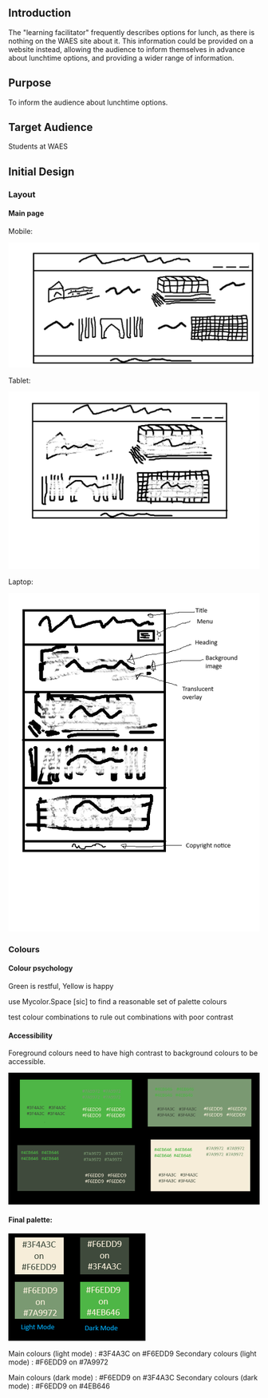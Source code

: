 ## Introduction 

The "learning facilitator" frequently describes options for lunch, as there is nothing on the WAES site about it. This information could be provided on a website instead, allowing the audience to inform themselves in advance about lunchtime options, and providing a wider range of information.

## Purpose

To inform the audience about lunchtime options.

## Target Audience

Students at WAES

## Initial Design

### Layout

#### Main page

Mobile:

![Mobile](notes/design-main-laptop.png)

Tablet:

![Tablet](notes/design-main-tablet.png)

Laptop:

![Laptop](notes/design-main-mobile.png)

### Colours

#### Colour psychology

Green is restful, Yellow is happy

use Mycolor.Space [sic] to find a reasonable set of palette colours

test colour combinations to rule out combinations with poor contrast

#### Accessibility

Foreground colours need to have high contrast to background colours to be accessible.

![The palette](notes/palette-checking-contrast.png)

#### Final palette:

![The palette](notes/palette.png)

Main colours (light mode) : #3F4A3C on #F6EDD9
Secondary colours (light mode) : #F6EDD9 on #7A9972

Main colours (dark mode) : #F6EDD9 on #3F4A3C
Secondary colours (dark mode) : #F6EDD9 on #4EB646


